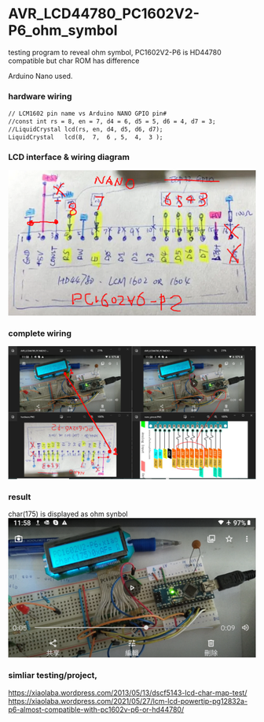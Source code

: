 # AVR_LCD44780_PC1602V2-P6_ohm_symbol
testing program to reveal ohm symbol, PC1602V2-P6 is HD44780 compatible but char ROM has difference

Arduino Nano used.

### hardware wiring
```
// LCM1602 pin name vs Arduino NANO GPIO pin#
//const int rs = 8, en = 7, d4 = 6, d5 = 5, d6 = 4, d7 = 3;
//LiquidCrystal lcd(rs, en, d4, d5, d6, d7);
LiquidCrystal   lcd(8,  7,  6 , 5,  4,  3 );
```

### LCD interface & wiring diagram  
![hardware.PNG](hardware.PNG)  


### complete wiring  
![final_wiring.PNG](final_wiring.PNG)  


### result
char(175) is displayed as ohm synbol  
![AVR_LCD44780_PC1602V2-P6_ohm_symbol.png](AVR_LCD44780_PC1602V2-P6_ohm_symbol.png)  

### simliar testing/project,
https://xiaolaba.wordpress.com/2013/05/13/dscf5143-lcd-char-map-test/  
https://xiaolaba.wordpress.com/2021/05/27/lcm-lcd-powertip-pg12832a-p6-almost-compatible-with-pc1602v-p6-or-hd44780/  
